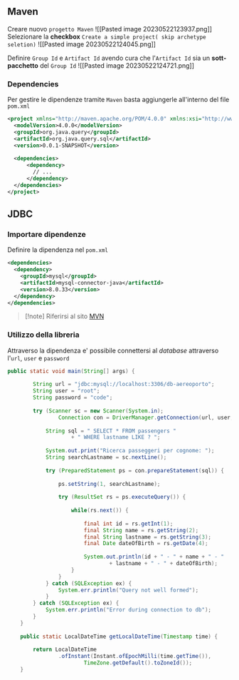 ## Maven
Creare nuovo `progetto Maven`
![[Pasted image 20230522123937.png]]
Selezionare la **checkbox** `Create a simple project( skip archetype seletion)`
![[Pasted image 20230522124045.png]]

Definire `Group Id` e `Artifact Id` avendo cura che l'`Artifact Id` sia un **sott-pacchetto** del `Group Id`
![[Pasted image 20230522124721.png]]

### Dependencies
Per gestire le dipendenze tramite `Maven` basta aggiungerle all'interno del file `pom.xml`
```xml
<project xmlns="http://maven.apache.org/POM/4.0.0" xmlns:xsi="http://www.w3.org/2001/XMLSchema-instance" xsi:schemaLocation="http://maven.apache.org/POM/4.0.0 https://maven.apache.org/xsd/maven-4.0.0.xsd">
  <modelVersion>4.0.0</modelVersion>
  <groupId>org.java.query</groupId>
  <artifactId>org.java.query.sql</artifactId>
  <version>0.0.1-SNAPSHOT</version>
  
  <dependencies>
	  <dependency>
		// ...
	  </dependency>
  </dependencies>
</project>
```

## JDBC
### Importare dipendenze
Definire la dipendenza nel `pom.xml`
```xml
<dependencies>
  <dependency>
	<groupId>mysql</groupId>
	<artifactId>mysql-connector-java</artifactId>
	<version>8.0.33</version>
  </dependency>
</dependencies>
```
> [!note] Riferirsi al sito [MVN](https://mvnrepository.com/)

### Utilizzo della libreria
Attraverso la dipendenza e' possibile connettersi al *database* attraverso l'`url`, `user` e `password`
```java
public static void main(String[] args) {
		
		String url = "jdbc:mysql://localhost:3306/db-aereoporto";
		String user = "root";
		String password = "code";
		
		try (Scanner sc = new Scanner(System.in);
				Connection con = DriverManager.getConnection(url, user, password)){
		    
			String sql = " SELECT * FROM passengers "
					+ " WHERE lastname LIKE ? ";
			
			System.out.print("Ricerca passeggeri per cognome: ");
			String searchLastname = sc.nextLine();
			
			try (PreparedStatement ps = con.prepareStatement(sql)) {
				
				ps.setString(1, searchLastname);
				
				try (ResultSet rs = ps.executeQuery()) {
					
					while(rs.next()) {
						
						final int id = rs.getInt(1);
						final String name = rs.getString(2);
						final String lastname = rs.getString(3);
						final Date dateOfBirth = rs.getDate(4);
						
						System.out.println(id + " - " + name + " - " 
								+ lastname + " - " + dateOfBirth);
					}
				}				
			} catch (SQLException ex) {
				System.err.println("Query not well formed");
			}
		} catch (SQLException ex) {
			System.err.println("Error during connection to db");
		}
	}
	
	public static LocalDateTime getLocalDateTime(Timestamp time) {
		
		return LocalDateTime
				.ofInstant(Instant.ofEpochMilli(time.getTime()), 
						TimeZone.getDefault().toZoneId());  
	}
```